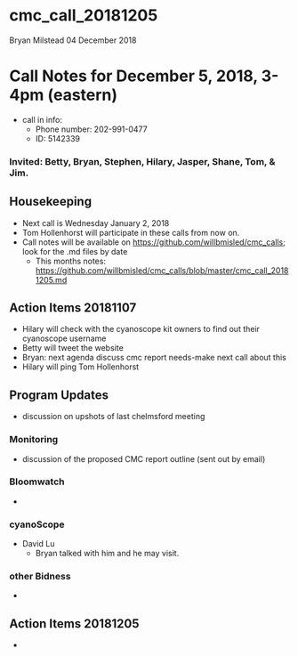 cmc\_call\_20181205
================
Bryan Milstead
04 December 2018

Call Notes for December 5, 2018, 3-4pm (eastern)
================================================

-   call in info:
    -   Phone number: 202-991-0477
    -   ID: 5142339

### Invited: Betty, Bryan, Stephen, Hilary, Jasper, Shane, Tom, & Jim.

Housekeeping
------------

-   Next call is Wednesday January 2, 2018
-   Tom Hollenhorst will participate in these calls from now on.
-   Call notes will be available on <https://github.com/willbmisled/cmc_calls>; look for the .md files by date
    -   This months notes: <https://github.com/willbmisled/cmc_calls/blob/master/cmc_call_20181205.md>

Action Items 20181107
---------------------

-   Hilary will check with the cyanoscope kit owners to find out their cyanoscope username
-   Betty will tweet the website
-   Bryan: next agenda discuss cmc report needs-make next call about this
-   Hilary will ping Tom Hollenhorst

Program Updates
---------------

-   discussion on upshots of last chelmsford meeting

### Monitoring

-   discussion of the proposed CMC report outline (sent out by email)

### Bloomwatch

-   

### cyanoScope

-   David Lu
    -   Bryan talked with him and he may visit.

### other Bidness

-   

Action Items 20181205
---------------------

-
